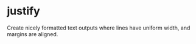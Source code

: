 # justify
Create nicely formatted text outputs where lines have uniform width, and margins are aligned.
